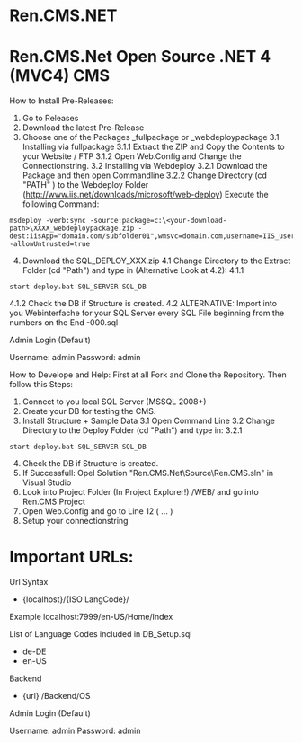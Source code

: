 Ren.CMS.NET
===========

Ren.CMS.Net Open Source .NET 4 (MVC4) CMS
===============
How to Install Pre-Releases:
1. Go to Releases
2. Download the latest Pre-Release
3. Choose one of the Packages _fullpackage or _webdeploypackage
3.1 Installing via fullpackage
3.1.1 Extract the ZIP and Copy the Contents to your Website / FTP
3.1.2 Open Web.Config and Change the Connectionstring.
3.2 Installing via Webdeploy
3.2.1 Download the Package and then open Commandline
3.2.2 Change Directory (cd "PATH" ) to the Webdeploy Folder (http://www.iis.net/downloads/microsoft/web-deploy) Execute the following Command:

```text
msdeploy -verb:sync -source:package=c:\<your-download-path>\XXXX_webdeploypackage.zip -dest:iisApp="domain.com/subfolder01",wmsvc=domain.com,username=IIS_username,password=IIS_password,skipAppCreation=false -allowUntrusted=true
```
4. Download the SQL_DEPLOY_XXX.zip
4.1 Change Directory to the Extract Folder (cd "Path") and type in (Alternative Look at 4.2):
4.1.1
```text
start deploy.bat SQL_SERVER SQL_DB
```
4.1.2 Check the DB if Structure is created.
4.2 ALTERNATIVE: Import into you Webinterfache for your SQL Server every SQL File beginning from the numbers on the End -000.sql

Admin Login (Default)

Username: admin
Password: admin

How to Develope and Help:
First at all Fork and Clone the Repository.
Then follow this Steps:
1. Connect to you local SQL Server (MSSQL 2008+)
2. Create your DB for testing the CMS.
3. Install Structure + Sample Data
3.1 Open Command Line
3.2 Change Directory to the Deploy Folder (cd "Path") and type in:
3.2.1
```text
start deploy.bat SQL_SERVER SQL_DB
```
4. Check the DB if Structure is created.
5. If Successfull: Opel Solution "Ren.CMS.Net\Source\Ren.CMS.sln" in Visual Studio
6. Look into Project Folder (In Project Explorer!) /WEB/ and go into Ren.CMS  Project
7. Open Web.Config and go to Line 12 (<connectionString> ... </connectionString>)
8. Setup your connectionstring


Important URLs:
===============

Url Syntax
* {localhost}/{ISO LangCode}/
 
 Example
 localhost:7999/en-US/Home/Index
 
 List of Language Codes included in DB_Setup.sql
 * de-DE
 * en-US

 Backend
 * {url} /Backend/OS

Admin Login (Default)

Username: admin
Password: admin

  
